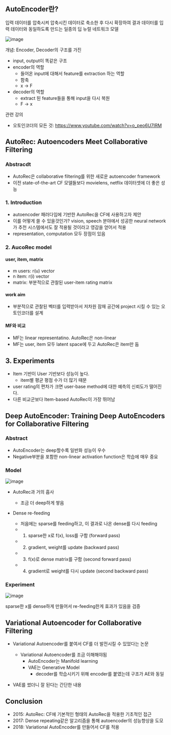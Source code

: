 ## AutoEncoder란?

입력 데이터를 압축시켜 압축시킨 데이터로 축소한 후 다시 확장하여 결과 데이터를 입력 데이터와 동일하도록 만드는 일종의 딥 뉴럴 네트워크 모델

![image](https://user-images.githubusercontent.com/23415251/156225131-9b2f5d3e-989c-46ac-9b11-065bec92aecb.png)

개념: Encoder, Decoder의 구조를 가진 
- input, output이 똑같은 구조
- encoder의 역할
  - 들어온 input에 대해서 feature를 extraction 하는 역할
  - 함축
  - x -> F
- decoder의 역할
  - extract 된 feature들을 통해 input을 다시 복원
  - F -> x

관련 강의
- 오토인코더의 모든 것: https://www.youtube.com/watch?v=o_peo6U7IRM


## AutoRec: Autoencoders Meet Collaborative Filtering

### Abstracdt

- AutoRec은 collaborative filtering를 위한 새로운 autoencoder framework
- 이전 state-of-the-art CF 모델들보다 movielens, netflix 데이터셋에 더 좋은 성능

### 1. Introduction
- autoencoder 패러다임에 기반한 AutoRec을 CF에 사용하고자 제안
- 이를 어떻게 쓸 수 있을것인가? vision, speech 분야에서 성공한 neural network가 추천 시스템에서도 잘 적용될 것이라고 영감을 얻어서 적용
- representation, computation 모두 장점이 있음

### 2. AucoRec model

#### user, item, matrix

- m users: r(u) vector
- n item: r(i) vector
- matrix: 부분적으로 관찰된 user-item rating matrix

#### work aim
- 부분적으로 관찰된 벡터를 입력받아서 저차원 잠재 공간에 project 시킬 수 있는 오토인코더를 설계

#### MF와 비교
- MF는 linear representatino. AutoRec은 non-linear
- MF는 user, item 모두 latent space에 두고 AutoRec은 item만 둠


## 3. Experiments

- Item 기반이 User 기반보다 성능이 높다.
  - item별 평균 평점 수가 더 많기 때문
- user rating의 편차가 크면 user-base method에 대한 예측의 신뢰도가 떨어진다.
- 다른 비교군보다 Item-based AutoRec이 가장 뛰어남

## Deep AutoEncoder: Training Deep AutoEncoders for Collaborative Filtering

### Abstract
- AutoEncoder는 deep할수록 일반화 성능이 우수
- Negative부분을 포함한 non-linear activation function은 학습에 매우 중요

### Model

![image](https://user-images.githubusercontent.com/23415251/156227007-20f99a9d-e395-4adf-92dc-9e65d23d59ab.png)

- AutoRec과 거의 흡사
  - 조금 더 deep하게 쌓음

- Dense re-feeding
  - 처음에는 sparse를 feeding하고, 이 결과로 나온 dense를 다시 feeding
  - 1. sparse한 x로 f(x), loss를 구함 (forward pass)
  - 2. gradient, weight를 update (backward pass)
  - 3. f(x)로 dense matrix를 구함 (second forward pass)
  - 4. gradient로 weight를 다시 update (second backward pass)


### Experiment

![image](https://user-images.githubusercontent.com/23415251/156228122-0db3e474-3499-4eb6-82b0-2f3ce186126e.png)

sparse한 x를 dense하게 만들어서 re-feeding한게 효과가 있음을 검증


## Variational Autoencoder for Collaborative Filtering

- Variational Autoencoder를 붙여서 CF를 더 발전시킬 수 있었다는 논문
  - Variational Autoencoder를 조금 이해해야됨
    - AutoEncoder는 Manifold learning
    - VAE는 Generative Model
      - decoder를 학습시키기 위해 encoder를 붙였는데 구조가 AE와 동일

- VAE를 썼더니 잘 된다는 간단한 내용


## Conclusion

- 2015: AutoRec: CF에 기본적인 형태의 AutoRec을 적용한 기초적인 접근
- 2017: Dense repeating같은 알고리즘을 통해 autoencoder의 성능향상을 도모
- 2018: Variational AutoEncoder를 만들어서 CF를 적용






